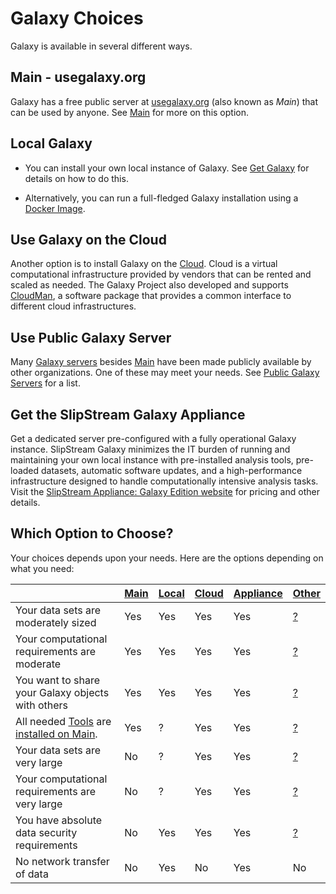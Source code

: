 # Galaxy Choices
Galaxy is available in several different ways.

## Main - usegalaxy.org

Galaxy has a free public server at [usegalaxy.org](http://usegalaxy.org/) (also known as *Main*) that can be used by anyone.  See [Main](/src/main/index.md) for more on this option.

## Local Galaxy

* You can install your own local instance of Galaxy. See [Get Galaxy](/src/admin/get-galaxy/index.md) for details on how to do this.

* Alternatively, you can run a full-fledged Galaxy installation using a [Docker Image](https://github.com/bgruening/docker-galaxy-stable).

## Use Galaxy on the Cloud

Another option is to install Galaxy on the [Cloud](/src/cloud/index.md). Cloud is a virtual computational infrastructure provided by vendors that can be rented and scaled as needed. The Galaxy Project also developed and supports [CloudMan](/src/cloudman/index.md), a software package that provides a common interface to different cloud infrastructures.

## Use Public Galaxy Server

Many [Galaxy servers](/src/public-galaxy-servers/index.md) besides [Main](/src/main/index.md) have been made publicly available by other organizations. One of these may meet your needs. See [Public Galaxy Servers](/src/public-galaxy-servers/index.md) for a list.

## Get the SlipStream Galaxy Appliance

Get a dedicated server pre-configured with a fully operational Galaxy instance. SlipStream Galaxy minimizes the IT burden of running and maintaining your own local instance with pre-installed analysis tools, pre-loaded datasets, automatic software updates, and a high-performance infrastructure designed to handle computationally intensive analysis tasks.  Visit the [SlipStream Appliance: Galaxy Edition website](http://www.bioteam.net/slipstream/galaxy-edition) for pricing and other details.

## Which Option to Choose?

Your choices depends upon your needs.  Here are the options depending on what you need:


| |  [Main](/src/main/index.md)  |  [Local](/src/admin/get-galaxy/index.md)  |  [Cloud](/src/cloud/index.md)  |  [Appliance](http://www.bioteam.net/slipstream/galaxy-edition)  |  [Other](/src/public-galaxy-servers/index.md)  | 
| --- | --------------------------- | --------------------------------------- | ----------------------------- | -------------------------------------------------------------- | ------------------------------------------- | 
| Your data sets are moderately sized |  Yes  |  Yes  |  Yes  |  Yes  |  [?](/src/public-galaxy-servers/index.md)  | 
| Your computational requirements are moderate |  Yes  |  Yes  |  Yes  |  Yes  |  [?](/src/public-galaxy-servers/index.md)  | 
| You want to share your Galaxy objects with others |  Yes  |  Yes  |  Yes  |  Yes  |  [?](/src/public-galaxy-servers/index.md)  | 
| All needed [Tools](/src/tools/index.md) are [installed on Main](/src/admin/tools/ToolDependencies/index.md). |  Yes  |  ?  |  Yes  |  Yes |  [?](/src/public-galaxy-servers/index.md)  | 
| Your data sets are very large |  No  |  ?  |  Yes  |  Yes  |  [?](/src/public-galaxy-servers/index.md)  | 
| Your computational requirements are very large |  No  |  ?  |  Yes  |  Yes  |  [?](/src/public-galaxy-servers/index.md)  | 
| You have absolute data security requirements |  No  |  Yes  |  Yes  |  Yes  |  [?](/src/public-galaxy-servers/index.md)  | 
| No network transfer of data |  No  |  Yes  |  No  |  Yes  |  No  |
